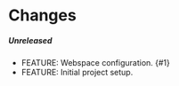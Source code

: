 # Changes

##### Unreleased

- FEATURE: Webspace configuration. {#1}
- FEATURE: Initial project setup. 
